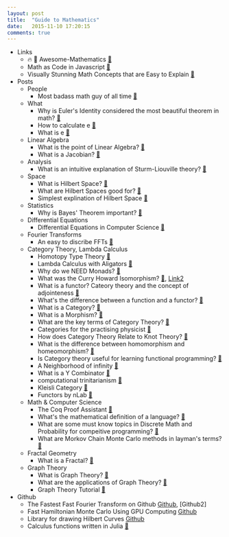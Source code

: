 ```yaml
---
layout: post
title:  "Guide to Mathematics"
date:   2015-11-10 17:20:15
comments: true
---
```


- Links
    - :fire: :raised_hands: Awesome-Mathematics [:link:](https://github.com/rossant/awesome-math)
   - Math as Code in Javascript [:link:](https://github.com/Jam3/math-as-code)
   - Visually Stunning Math Concepts that are Easy to Explain [:link:](http://math.stackexchange.com/questions/733754/visually-stunning-math-concepts-which-are-easy-to-explain) 
- Posts
    - People
        - Most badass math guy of all time [:link:](http://qr.ae/R4eAc0)
    - What
        - Why is Euler's Identity considered the most beautiful theorem in math? [:link:](http://qr.ae/R4azfL)
        - How to calculate e [:link:](http://qr.ae/R4a3po)
        - What is e [:link:](http://qr.ae/R4a3FJ)
    - Linear Algebra
        - What is the point of Linear Algebra? [:link:](https://www.quora.com/What-is-the-point-of-linear-algebra)
        - What is a Jacobian? [:link:](https://www.quora.com/What-is-the-importance-of-determinants-in-linear-algebra)
    - Analysis
        - What is an intuitive explanation of Sturm-Liouville theory? [:link:](https://www.quora.com/What-is-an-intuitive-explanation-of-Sturm-Liouville-theory)
    - Space
        - What is Hilbert Space? [:link:](https://www.quora.com/What-are-Hilbert-Spaces-in-laymens-terms)
        - What are Hilbert Spaces good for? [:link:](https://www.quora.com/What-is-Hilbert-space-good-for)
        - Simplest explination of Hilbert Space [:link:](https://www.quora.com/What-is-an-intuitive-explanation-of-a-Hilbert-space)
    - Statistics 
        - Why is Bayes' Theorem important? [:link:](https://www.quora.com/Why-is-Bayes-Theorem-important)
    - Differential Equations
        - Differential Equations in Computer Science [:link:](https://www.quora.com/An-example-where-differential-equations-are-useful-in-computer-science)
    - Fourier Transforms
        - An easy to discribe FFTs [:link:](https://www.quora.com/What-is-an-intuitive-way-of-explaining-how-the-Fourier-transform-works)
    - Category Theory, Lambda Calculus
        - Homotopy Type Theory [:link:](http://homotopytypetheory.org/)
        - Lambda Calculus with Aligators [:link:](http://worrydream.com/AlligatorEggs/)
        - Why do we NEED Monads? [:link:](http://stackoverflow.com/questions/28139259/why-do-we-need-monads)
        - What was the Curry Howard Isomorphism? [:link:](https://en.wikibooks.org/wiki/Haskell/The_Curry%E2%80%93Howard_isomorphism), [Link2](http://stackoverflow.com/questions/10212660/curry-howard-isomorphism)
        - What is a functor? Cateory theory and the concept of adjointeness [:link:](http://www.math.uchicago.edu/~may/VIGRE/VIGRE2008/REUPapers/Terry.pdf)
        - What's the difference between a function and a functor? [:link:](https://www.quora.com/What-is-the-difference-between-a-function-and-a-functor)
        - What is a Category? [:link:](https://www.quora.com/What-is-a-category-1)
        - What is a Morphism? [:link:](https://www.quora.com/Category-Theory/What-is-a-morphism)
        - What are the key terms of Category Theory? [:link:](https://www.quora.com/What-are-the-key-terms-of-category-theory)
        - Categories for the practising physicist [:link:](http://www.cs.ox.ac.uk/people/bob.coecke/ctfwp1_final.pdf)
        - How does Category Theory Relate to Knot Theory? [:link:](https://www.quora.com/What-is-the-importance-of-knot-theory-to-category-theory)
        - What is the difference between homomorphism and homeomorphism? [:link:](https://www.quora.com/What-is-the-difference-between-homomorphism-and-homeomorphism)
        - Is Category theory useful for learning functional programming? [:link:](https://cs.stackexchange.com/questions/3028/is-category-theory-useful-for-learning-functional-programming/3256#3256?newreg=b9290b74796e43c188370b7d01431a26)
        - A Neighborhood of infinity [:link:](http://blog.sigfpe.com/2010/03/partial-ordering-of-some-category.html)
        - What is a Y Combinator [:link:](https://medium.com/@ayanonagon/the-y-combinator-no-not-that-one-7268d8d9c46#.2bb7rp1z9)
        - computational trinitarianism [:link:](http://ncatlab.org/nlab/show/computational+trinitarianism)
        - Kleisli Category [:link:](http://ncatlab.org/nlab/show/Kleisli+category)
        - Functors by nLab [:link:](http://ncatlab.org/nlab/show/functor)
    - Math & Computer Science 
        - The Coq Proof Assistant [:link:](https://coq.inria.fr/) 
        - What's the mathematical definition of a language? [:link:](https://www.quora.com/Semantics/What-is-the-mathematical-definition-of-language)
        - What are some must know topics in Discrete Math and Probability for compeitive programming? [:link:](https://www.quora.com/What-are-some-must-know-topics-in-discrete-math-and-probability-for-competitive-programming)
        - What are Morkov Chain Monte Carlo methods in layman's terms? [:link:](https://www.quora.com/What-are-Markov-Chain-Monte-Carlo-methods-in-laymans-terms)
    - Fractal Geometry
        - What is a Fractal? [:link:](https://www.quora.com/What-is-a-fractal-1)
    - Graph Theory
        - What is Graph Theory? [:link:](https://www.quora.com/What-is-graph-theory)
        - What are the applications of Graph Theory? [:link:](https://www.quora.com/What-are-the-applications-of-graph-theory)
        - Graph Theory Tutorial [:link:](http://www.tutorialspoint.com/graph_theory/index.htm)
- Github
    - The Fastest Fast Fourier Transform on Github [Github](https://github.com/anthonix/ffts), [Github2]
    - Fast Hamiltonian Monte Carlo Using GPU Computing [Github](https://github.com/beamandrew/HMC_GPU)
    - Library for drawing Hilbert Curves [Github](https://github.com/cortesi/scurve)
    - Calculus functions written in Julia [:link:](https://github.com/johnmyleswhite/Calculus.jl)
